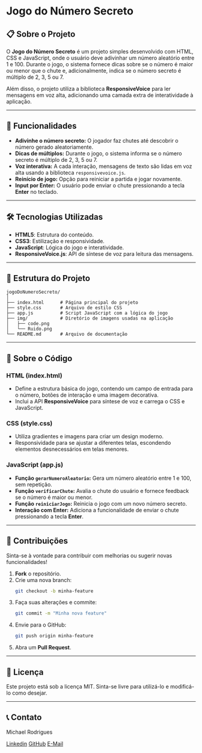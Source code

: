 
# Jogo do Número Secreto

## 📋 Sobre o Projeto  
O **Jogo do Número Secreto** é um projeto simples desenvolvido com HTML, CSS e JavaScript, onde o usuário deve adivinhar um número aleatório entre 1 e 100. Durante o jogo, o sistema fornece dicas sobre se o número é maior ou menor que o chute e, adicionalmente, indica se o número secreto é múltiplo de 2, 3, 5 ou 7.  

Além disso, o projeto utiliza a biblioteca **ResponsiveVoice** para ler mensagens em voz alta, adicionando uma camada extra de interatividade à aplicação.  

---

## 🚀 Funcionalidades  
- **Adivinhe o número secreto:** O jogador faz chutes até descobrir o número gerado aleatoriamente.
- **Dicas de múltiplos:** Durante o jogo, o sistema informa se o número secreto é múltiplo de 2, 3, 5 ou 7.
- **Voz interativa:** A cada interação, mensagens de texto são lidas em voz alta usando a biblioteca `responsivevoice.js`.
- **Reinício de jogo:** Opção para reiniciar a partida e jogar novamente.
- **Input por Enter:** O usuário pode enviar o chute pressionando a tecla **Enter** no teclado.

---

## 🛠️ Tecnologias Utilizadas  
- **HTML5**: Estrutura do conteúdo.  
- **CSS3**: Estilização e responsividade.  
- **JavaScript**: Lógica do jogo e interatividade.  
- **ResponsiveVoice.js**: API de síntese de voz para leitura das mensagens.  

---

## 📂 Estrutura do Projeto  
```plaintext
jogoDoNumeroSecreto/
│
├── index.html      # Página principal do projeto
├── style.css       # Arquivo de estilo CSS
├── app.js          # Script JavaScript com a lógica do jogo
├── img/            # Diretório de imagens usadas na aplicação
│   ├── code.png
│   └── Ruido.png
└── README.md       # Arquivo de documentação
```

---


## 🧩 Sobre o Código

### HTML (index.html)  
- Define a estrutura básica do jogo, contendo um campo de entrada para o número, botões de interação e uma imagem decorativa.
- Inclui a API **ResponsiveVoice** para síntese de voz e carrega o CSS e JavaScript.

### CSS (style.css)  
- Utiliza gradientes e imagens para criar um design moderno.
- Responsividade para se ajustar a diferentes telas, escondendo elementos desnecessários em telas menores.

### JavaScript (app.js)  
- **Função `gerarNumeroAleatorio`:** Gera um número aleatório entre 1 e 100, sem repetição.
- **Função `verificarChute`:** Avalia o chute do usuário e fornece feedback se o número é maior ou menor.
- **Função `reiniciarJogo`:** Reinicia o jogo com um novo número secreto.
- **Interação com Enter:** Adiciona a funcionalidade de enviar o chute pressionando a tecla **Enter**.

---

## 🤝 Contribuições  
Sinta-se à vontade para contribuir com melhorias ou sugerir novas funcionalidades!  

1. **Fork** o repositório.
2. Crie uma nova branch:  
   ```bash
   git checkout -b minha-feature
   ```
3. Faça suas alterações e commite:  
   ```bash
   git commit -m "Minha nova feature"
   ```
4. Envie para o GitHub:  
   ```bash
   git push origin minha-feature
   ```
5. Abra um **Pull Request**.

---

## 📄 Licença  
Este projeto está sob a licença MIT. Sinta-se livre para utilizá-lo e modificá-lo como desejar.

---

## 📞 Contato  
Michael Rodrigues  

[Linkedin](inkedin.com/in/michael-lfrodrigues/) 
[GitHub](https://github.com/michaellinsk) 
[E-Mail](michael.linsk01@gmail.com)


